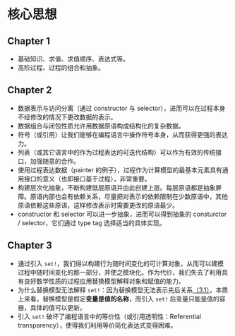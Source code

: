 # 核心思想

## Chapter 1

* 基础知识、求值、求值顺序、表达式等。
* 高阶过程、过程的组合和抽象。

## Chapter 2

* 数据表示与访问分离（通过 constructor 与 selector），进而可以在过程本身不经修改的情况下更改数据的表示。
* 数据组合与闭包性质允许用数据原语构成结构化的复杂数据。
* 符号（或引用）让我们能够在编程语言中操作符号本身，从而获得更强的表达力。
* 列表（或其它语言中的作为过程表达的可迭代结构）可以作为有效的传统接口，加强随意的合作。
* 使用过程表达数据（painter 的例子），过程作为计算模型的最基本元素具有通用接口的意义（也即接口基于过程），非常重要。
* 构建层次化抽象，不断构建低层原语并由此创建上层。每层原语都是抽象屏障。原语内部也会有依赖关系，尽量把对表示的依赖限制在少数原语中，其他原语依赖这些原语，这样修改表示时需要更改的原语最少。
* constructor 和 selector 可以进一步抽象，进而可以得到抽象的 consturctor / selector，它们通过 type tag 选择适当的具体实现。

## Chapter 3

* 通过引入 `set!`，我们得以构建行为随时间变化的可计算对象，从而可以建模过程中随时间变化的那一部分，并使之模块化。作为代价，我们失去了利用具有良好数学性质的过程应用替换模型解释对象和赋值的能力。
* 为什么替换模型无法解释 `set!`：因为替换模型无法表示先后关系[（3.1）](http://sarabander.github.io/sicp/html/3_002e1.xhtml)，本质上来看，替换模型是假定**变量是值的名称**，而引入 `set!` 后变量只能是值的容器，具体的值可以更新。
* 引入 `set!` 破坏了编程语言中的等价性（或引用透明性：Referential transparency），使得我们利用等价简化表达式变得困难。

